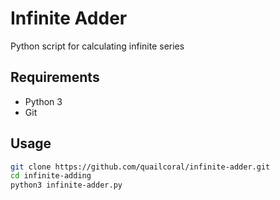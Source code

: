 # Infinite Adder
Python script for calculating infinite series

## Requirements
* Python 3
* Git

## Usage
```bash
git clone https://github.com/quailcoral/infinite-adder.git
cd infinite-adding
python3 infinite-adder.py
```

